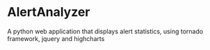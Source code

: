 # AlertAnalyzer
A python web application that displays alert statistics, using tornado framework, jquery and  highcharts
